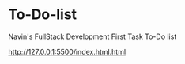 # To-Do-list
Navin's FullStack Development First Task To-Do list

http://127.0.0.1:5500/index.html.html

